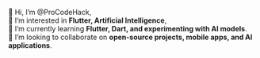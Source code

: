 👋 Hi, I’m @ProCodeHack,  
👀 I’m interested in **Flutter, Artificial Intelligence**,  
🌱 I’m currently learning **Flutter, Dart, and experimenting with AI models**.  
💞️ I’m looking to collaborate on **open-source projects, mobile apps, and AI applications**.


<!---
ProCodeHack/ProCodeHack is a ✨ special ✨ repository because its `README.md` (this file) appears on your GitHub profile.
You can click the Preview link to take a look at your changes.
--->
